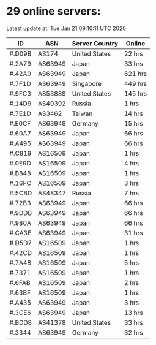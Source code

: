 # 29 online servers:

Latest update at: Tue Jan 21 09:10:11 UTC 2020

| ID | ASN | Server Country | Online |
| -- | --- | -------------- | ------ |
| #.D09B | AS174 | United States | 22 hrs |
| #.2A79 | AS63949 | Japan | 33 hrs |
| #.42A0 | AS63949 | Japan | 621 hrs |
| #.7F1D | AS63949 | Singapore | 449 hrs |
| #.9FC3 | AS53889 | United States | 145 hrs |
| #.14D9 | AS49392 | Russia | 1 hrs |
| #.7E1D | AS3462 | Taiwan | 14 hrs |
| #.E0CF | AS63949 | Germany | 15 hrs |
| #.60A7 | AS63949 | Japan | 66 hrs |
| #.A495 | AS63949 | Japan | 66 hrs |
| #.C819 | AS16509 | Japan | 1 hrs |
| #.0E9D | AS16509 | Japan | 4 hrs |
| #.B848 | AS16509 | Japan | 1 hrs |
| #.16FC | AS16509 | Japan | 3 hrs |
| #.5CBD | AS48347 | Russia | 7 hrs |
| #.72B3 | AS63949 | Japan | 66 hrs |
| #.9DDB | AS63949 | Japan | 66 hrs |
| #.980A | AS63949 | Japan | 66 hrs |
| #.CA3E | AS63949 | Japan | 31 hrs |
| #.D5D7 | AS16509 | Japan | 1 hrs |
| #.42CD | AS16509 | Japan | 1 hrs |
| #.7A4B | AS16509 | Japan | 5 hrs |
| #.7371 | AS16509 | Japan | 1 hrs |
| #.6FAB | AS16509 | Japan | 2 hrs |
| #.63BF | AS16509 | Japan | 1 hrs |
| #.A435 | AS63949 | Japan | 3 hrs |
| #.3CE6 | AS63949 | Japan | 13 hrs |
| #.BDD8 | AS41378 | United States | 33 hrs |
| #.3344 | AS63949 | Germany | 32 hrs |

